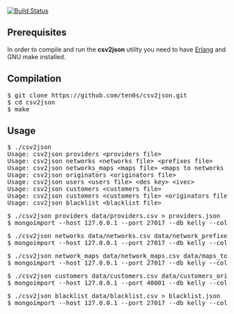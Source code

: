 [![Build Status](https://travis-ci.org/ten0s/csv2json.svg?branch=master)](https://travis-ci.org/ten0s/csv2json)

## Prerequisites

In order to compile and run the **csv2json** utility you need to have [Erlang](http://www.erlang.org/) and GNU make installed.

## Compilation

<pre>
$ git clone https://github.com/ten0s/csv2json.git
$ cd csv2json
$ make
</pre>

## Usage

<pre>
$ ./csv2json
Usage: csv2json providers &lt;providers file&gt;
Usage: csv2json networks &lt;networks file&gt; &lt;prefixes file&gt;
Usage: csv2json networks_maps &lt;maps file&gt; &lt;maps to networks file&gt;
Usage: csv2json originators &lt;originators file&gt;
Usage: csv2json users &lt;users file&gt; &lt;des key&gt; &lt;ivec&gt;
Usage: csv2json customers &lt;customers file&gt;
Usage: csv2json customers &lt;customers file&gt; &lt;originators file&gt; &lt;users file&gt; &lt;des key&gt; &lt;ivec&gt;
Usage: csv2json blacklist &lt;blacklist file&gt;
</pre>

<pre>
$ ./csv2json providers data/providers.csv &gt; providers.json
$ mongoimport --host 127.0.0.1 --port 27017 --db kelly --collection providers --file providers.json -v
</pre>

<pre>
$ ./csv2json networks data/networks.csv data/network_prefixes.csv &gt; networks.json
$ mongoimport --host 127.0.0.1 --port 27017 --db kelly --collection networks --file networks.json -v
</pre>

<pre>
$ ./csv2json network_maps data/network_maps.csv data/maps_to_networks.csv &gt; network_maps.json
$ mongoimport --host 127.0.0.1 --port 27017 --db kelly --collection network_maps --file network_maps.json -v
</pre>

<pre>
$ ./csv2json customers data/customers.csv data/customers_originators.csv data/customers_users.csv 1,2,3,4,5,6,7,8 1,2,3,4,5,6,7,8 &gt; customers.json
$ mongoimport --host 127.0.0.1 --port 40001 --db kelly --collection customers --file customers.json -v
</pre>

<pre>
$ ./csv2json blacklist data/blacklist.csv &gt; blacklist.json
$ mongoimport --host 127.0.0.1 --port 27017 --db kelly --collection blacklist --file blacklist.json -v
</pre>
